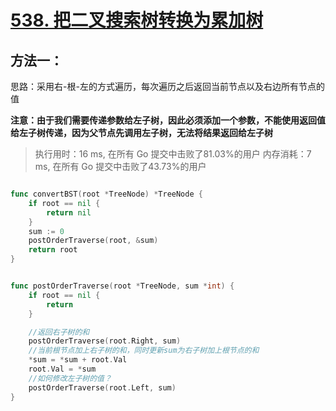 # [538. 把二叉搜索树转换为累加树](https://leetcode-cn.com/problems/convert-bst-to-greater-tree/)

## 方法一：

思路：采用右-根-左的方式遍历，每次遍历之后返回当前节点以及右边所有节点的值

 **注意：由于我们需要传递参数给左子树，因此必须添加一个参数，不能使用返回值给左子树传递，因为父节点先调用左子树，无法将结果返回给左子树**

> 执行用时：16 ms, 在所有 Go 提交中击败了81.03%的用户
> 		内存消耗：7 ms, 在所有 Go 提交中击败了43.73%的用户

```go

func convertBST(root *TreeNode) *TreeNode {
	if root == nil {
		return nil
	}
	sum := 0
	postOrderTraverse(root, &sum)
	return root
}


func postOrderTraverse(root *TreeNode, sum *int) {
	if root == nil {
		return
	}

	//返回右子树的和
	postOrderTraverse(root.Right, sum)
	//当前根节点加上右子树的和，同时更新sum为右子树加上根节点的和
	*sum = *sum + root.Val
	root.Val = *sum
	//如何修改左子树的值？
	postOrderTraverse(root.Left, sum)
}
```

